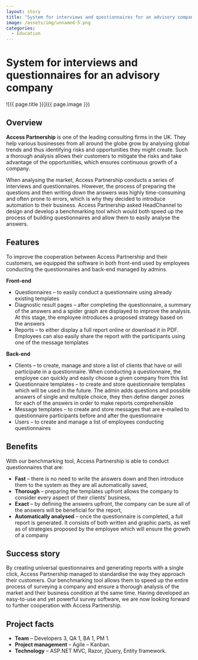 ```yaml
---
layout: story
title: "System for interviews and questionnaires for an advisory company"
image: /assets/img/unnamed-5.png
categories:
  - Education
---
```

# System for interviews and questionnaires for an advisory company

![{{ page.title }}]({{ page.image }})

## Overview
**Access Partnership** is one of the leading consulting firms in the UK. They help various businesses from all around the globe grow by analysing global trends and thus identifying risks and opportunities they might create. Such a thorough analysis allows their customers to mitigate the risks and take advantage of the opportunities, which ensures continuous growth of a company.

When analysing the market, Access Partnership conducts a series of interviews and questionnaires. However, the process of preparing the questions and then writing down the answers was highly time-consuming and often prone to errors, which is why they decided to introduce automation to their business. Access Partnership asked HeadChannel to design and develop a benchmarking tool which would both speed up the process of building questionnaires and allow them to easily analyse the answers.


## Features
To improve the cooperation between Access Partnership and their customers, we equipped the software in both front-end used by employees conducting the questionnaires and back-end managed by admins.

**Front-end**

- Questionnaires – to easily conduct a questionnaire using already existing templates
- Diagnostic result pages – after completing the questionnaire, a summary of the answers and a spider graph are displayed to improve the analysis. At this stage, the employee introduces a proposed strategy based on the answers
- Reports – to either display a full report online or download it in PDF. Employees can also easily share the report with the participants using one of the message templates

**Back-end**

- Clients – to create, manage and store a list of clients that have or will participate in a questionnaire. When conducting a questionnaire, the employee can quickly and easily choose a given company from this list
- Questionnaire templates – to create and store questionnaire templates which will be used in the future. The admin adds questions and possible answers of single and multiple choice, they then define danger zones for each of the answers in order to make reports comprehensible
- Message templates – to create and store messages that are e-mailed to questionnaire participants before and after the questionnaire
- Users – to create and manage a list of employees conducting questionnaires

## Benefits
With our benchmarking tool, Access Partnership is able to conduct questionnaires that are:

- **Fast** – there is no need to write the answers down and then introduce them to the system as they are all automatically saved,
- **Thorough** – preparing the templates upfront allows the company to consider every aspect of their clients’ business,
- **Exact** – by defining the answers upfront, the company can be sure all of the answers will be beneficial for the report,
- **Automatically analysed** – once the questionnaire is completed, a full report is generated. It consists of both written and graphic parts, as well as of strategies proposed by the employee which will ensure the growth of a company

## Success story
By creating universal questionnaires and generating reports with a single click, Access Partnership managed to standardise the way they approach their customers. Our benchmarking tool allows them to speed up the entire process of surveying a company and ensure a thorough analysis of the market and their business condition at the same time. Having developed an easy-to-use and yet powerful survey software, we are now looking forward to further cooperation with Access Partnership.

## Project facts
- **Team** – Developers 3, QA 1, BA 1, PM 1.
- **Project management** – Agile – Kanban.
- **Technology** – ASP.NET MVC, Razor, jQuery, Entity framework.
